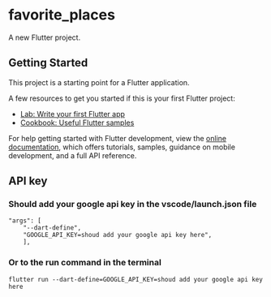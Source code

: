 # favorite_places

A new Flutter project.

## Getting Started

This project is a starting point for a Flutter application.

A few resources to get you started if this is your first Flutter project:

- [Lab: Write your first Flutter app](https://docs.flutter.dev/get-started/codelab)
- [Cookbook: Useful Flutter samples](https://docs.flutter.dev/cookbook)

For help getting started with Flutter development, view the
[online documentation](https://docs.flutter.dev/), which offers tutorials,
samples, guidance on mobile development, and a full API reference.

## API key
### Should add your google api key in the vscode/launch.json file

```
"args": [
    "--dart-define",
    "GOOGLE_API_KEY=shoud add your google api key here",
    ],
```

### Or to the run command in the terminal

```
flutter run --dart-define=GOOGLE_API_KEY=shoud add your google api key here
```
